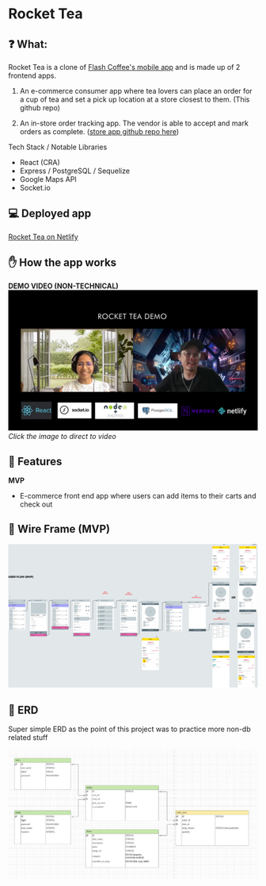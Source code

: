 # Rocket Tea

## ❓ What:

Rocket Tea is a clone of [Flash Coffee's mobile app](https://flash-coffee.com/) and is made up of 2 frontend apps.

1. An e-commerce consumer app where tea lovers can place an order for a cup of tea and set a pick up location at a store closest to them. (This github repo)

2. An in-store order tracking app. The vendor is able to accept and mark orders as complete. ([store app github repo here](https://github.com/eddiejpot/rocket-tea-frontend-app-stores))

Tech Stack / Notable Libraries

- React (CRA)
- Express / PostgreSQL / Sequelize
- Google Maps API
- Socket.io

## 💻 Deployed app

<!-- prettier-ignore -->
<a href="https://rocket-tea.netlify.app/" target="_blank">Rocket Tea on Netlify</a>

## ✋ How the app works

**DEMO VIDEO (NON-TECHNICAL)**
[![DemoVideo](/readme_images/rocket-tea-mvp-demo-video-cover-image.jpg)](https://youtu.be/C-fNKPV232I 'DemoVideo')
_Click the image to direct to video_

## 🌈 Features

**MVP**

- E-commerce front end app where users can add items to their carts and check out

## 📱 Wire Frame (MVP)

![Image of user flow ](/readme_images/rocket-tea-user-wireframe.jpg)

## 🧠 ERD

Super simple ERD as the point of this project was to practice more non-db related stuff

![Image of ERD](/readme_images/rocket-tea-erd.jpg)
